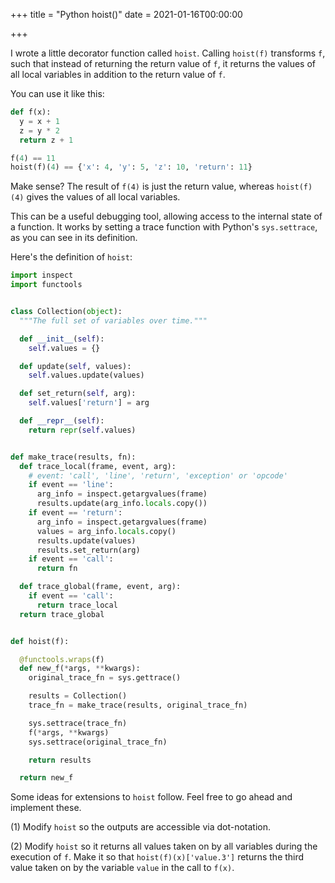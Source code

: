 +++
title = "Python hoist()"
date = 2021-01-16T00:00:00

+++

I wrote a little decorator function called `hoist`. Calling `hoist(f)` transforms `f`, such that instead of returning the return value of `f`, it returns the values of all local variables in addition to the return value of `f`.

You can use it like this:

```python
def f(x):
  y = x + 1
  z = y * 2
  return z + 1

f(4) == 11
hoist(f)(4) == {'x': 4, 'y': 5, 'z': 10, 'return': 11}
```

Make sense? The result of `f(4)` is just the return value, whereas `hoist(f)(4)` gives the values of all local variables.

This can be a useful debugging tool, allowing access to the internal state of a function. It works by setting a trace function with Python's `sys.settrace`, as you can see in its definition.

Here's the definition of `hoist`:

```python
import inspect
import functools


class Collection(object):
  """The full set of variables over time."""

  def __init__(self):
    self.values = {}

  def update(self, values):
    self.values.update(values)

  def set_return(self, arg):
    self.values['return'] = arg

  def __repr__(self):
    return repr(self.values)


def make_trace(results, fn):
  def trace_local(frame, event, arg):
    # event: 'call', 'line', 'return', 'exception' or 'opcode'
    if event == 'line':
      arg_info = inspect.getargvalues(frame)
      results.update(arg_info.locals.copy())
    if event == 'return':
      arg_info = inspect.getargvalues(frame)
      values = arg_info.locals.copy()
      results.update(values)
      results.set_return(arg)
    if event == 'call':
      return fn

  def trace_global(frame, event, arg):
    if event == 'call':
      return trace_local
  return trace_global


def hoist(f):

  @functools.wraps(f)
  def new_f(*args, **kwargs):
    original_trace_fn = sys.gettrace()

    results = Collection()
    trace_fn = make_trace(results, original_trace_fn)

    sys.settrace(trace_fn)
    f(*args, **kwargs)
    sys.settrace(original_trace_fn)

    return results

  return new_f
```

Some ideas for extensions to `hoist` follow. Feel free to go ahead and implement these.

(1) Modify `hoist` so the outputs are accessible via dot-notation.

(2) Modify `hoist` so it returns all values taken on by all variables during the execution of `f`.
Make it so that `hoist(f)(x)['value.3']` returns the third value taken on by the variable `value` in the call to `f(x)`.
